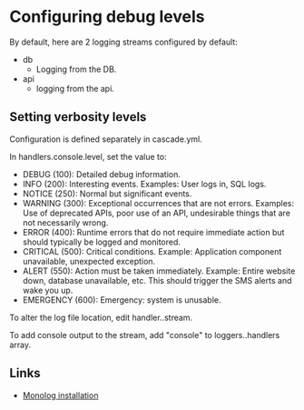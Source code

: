 Configuring debug levels
========================

By default, here are 2 logging streams configured by default:

* db
    * Logging from the DB.
* api
    * logging from the api.

Setting verbosity levels
------------------------

Configuration is defined separately in cascade.yml.

In handlers.console.level, set the value to:

* DEBUG (100): Detailed debug information.
* INFO (200): Interesting events. Examples: User logs in, SQL logs.
* NOTICE (250): Normal but significant events.
* WARNING (300): Exceptional occurrences that are not errors. Examples: Use of
  deprecated APIs, poor use of an API, undesirable things that are not
  necessarily wrong.
* ERROR (400): Runtime errors that do not require immediate action but should
  typically be logged and monitored.
* CRITICAL (500): Critical conditions. Example: Application component
  unavailable, unexpected exception.
* ALERT (550): Action must be taken immediately. Example: Entire website down,
  database unavailable, etc. This should trigger the SMS alerts and wake you up.
* EMERGENCY (600): Emergency: system is unusable.

To alter the log file location, edit handler.<name>.stream.

To add console output to the stream, add "console" to loggers.<name>.handlers
array.

Links
-----

* [Monolog installation][monolog_installation]

[monolog_installation]: https://github.com/Seldaek/monolog/blob/master/doc/01-usage.md#installation
